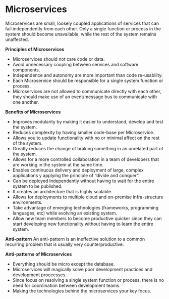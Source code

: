 # Microservices

Microservices are small, loosely coupled applications of services that can fail independently from each other. Only a single function or process in the system should become unavailable, while the rest of the system remains unaffected.

 
**Principles of Microservices**
-   Microservices should not care code or data.
-   Avoid unnecessary coupling between services and software components.
-   Independence and autonomy are more important than code re-usability.
-   Each Microservice should be responsible for a single system function or process.
-   Microservices are not allowed to communicate directly with each other, they should make use of an event/message bus to communicate with one another.

  

**Benefits of Microservices**

-   Improves modularity by making it easier to understand, develop and test the system.
-   Reduces complexity by having smaller code-base per Microservice.
-   Allows you to update functionality with no or minimal affect on the rest of the system.
-   Greatly reduces the change of braking something in an unrelated part of the system.
-   Allows for a more controlled collaboration in a team of developers that are working in the system at the same time.
-   Enables continuous delivery and deployment of large, complex applications y applying the principle of “divide and conquer”.
-   Can be deployed independently without having to wait for the entire system to be published.
-   It creates an architecture that is highly scalable.
-   Allows for deployments to multiple cloud and on-premise infra-structure environments.
-   Take advantage of emerging technologies (frameworks, programming languages, etc) while evolving an existing system.
-   Allow new team members to become productive quicker since they can start developing new functionality without having to learn the entire system.

  

**Anti-pattern**
An anti-pattern is an ineffective solution to a common recurring problem that is usually very counterproductive.

**Anti-patterns of Microservices**
-   Everything should be micro except the database.
-   Microservices will magically solve poor development practices and development proccesses.
-   Since focus on resolving a single system function or process, there is no need for coordination between development teams.
-   Making the technologies behind the microservices your key focus.
